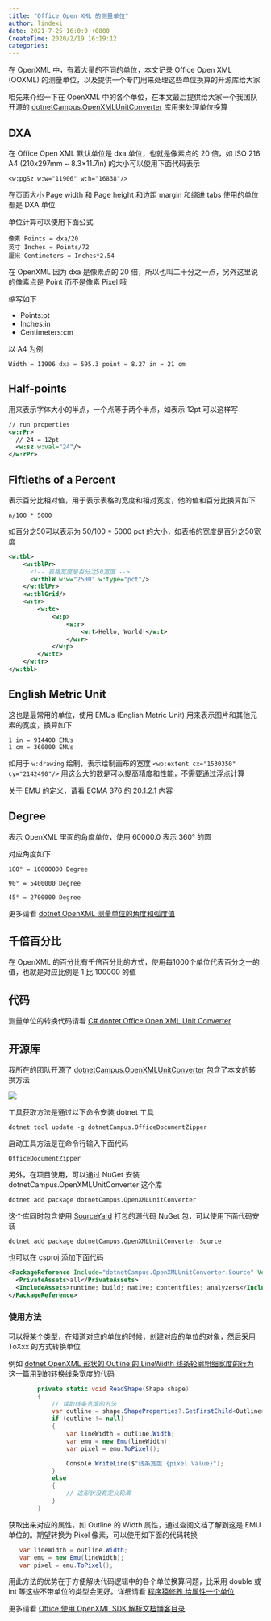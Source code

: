 ```yaml
---
title: "Office Open XML 的测量单位"
author: lindexi
date: 2021-7-25 16:0:0 +0800
CreateTime: 2020/2/19 16:19:12
categories: 
---
```


在 OpenXML 中，有着大量的不同的单位，本文记录 Office Open XML (OOXML) 的测量单位，以及提供一个专门用来处理这些单位换算的开源库给大家

<!--more-->


<!-- CreateTime:2020/2/19 16:19:12 -->

咱先来介绍一下在 OpenXML 中的各个单位，在本文最后提供给大家一个我团队开源的 [dotnetCampus.OpenXMLUnitConverter](https://github.com/dotnet-campus/dotnetCampus.OfficeDocumentZiper) 库用来处理单位换算

## DXA

在 Office Open XML 默认单位是 dxa 单位，也就是像素点的 20 倍，如 ISO 216 A4 (210x297mm ~ 8.3×11.7in) 的大小可以使用下面代码表示

```
<w:pgSz w:w="11906" w:h="16838"/>
```

在页面大小 Page width 和 Page height 和边距 margin 和缩进 tabs 使用的单位都是 DXA 单位

单位计算可以使用下面公式

```
像素 Points = dxa/20 
英寸 Inches = Points/72
厘米 Centimeters = Inches*2.54
```

在 OpenXML 因为 dxa 是像素点的 20 倍，所以也叫二十分之一点，另外这里说的像素点是 Point 而不是像素 Pixel 哦

缩写如下

- Points:pt
- Inches:in
- Centimeters:cm

以 A4 为例

```
Width = 11906 dxa = 595.3 point = 8.27 in = 21 cm
```

## Half-points

用来表示字体大小的半点，一个点等于两个半点，如表示 12pt 可以这样写

```xml
// run properties
<w:rPr>
  // 24 = 12pt
  <w:sz w:val="24"/>
</w:rPr>
```

## Fiftieths of a Percent

表示百分比相对值，用于表示表格的宽度和相对宽度，他的值和百分比换算如下

```
n/100 * 5000
```

如百分之50可以表示为 50/100 * 5000 pct 的大小，如表格的宽度是百分之50宽度

```xml
<w:tbl>
    <w:tblPr>
      <!-- 表格宽度是百分之50宽度 -->
      <w:tblW w:w="2500" w:type="pct"/>
    </w:tblPr>
    <w:tblGrid/>
    <w:tr>
        <w:tc>
            <w:p>
                <w:r>
                    <w:t>Hello, World!</w:t>
                </w:r>
            </w:p>
        </w:tc>
    </w:tr>
</w:tbl>
```

## English Metric Unit

这也是最常用的单位，使用 EMUs (English Metric Unit) 用来表示图片和其他元素的宽度，换算如下

```
1 in = 914400 EMUs
1 cm = 360000 EMUs
```

如用于 `w:drawing` 绘制，表示绘制画布的宽度 `<wp:extent cx="1530350" cy="2142490"/>` 用这么大的数是可以提高精度和性能，不需要通过浮点计算

关于 EMU 的定义，请看 ECMA 376 的 20.1.2.1 内容


## Degree

表示 OpenXML 里面的角度单位，使用 60000.0 表示 360° 的圆

对应角度如下

```
180° = 10800000 Degree

90° = 5400000 Degree

45° = 2700000 Degree
```

更多请看 [dotnet OpenXML 测量单位的角度和弧度值](https://blog.lindexi.com/post/dotnet-OpenXML-%E6%B5%8B%E9%87%8F%E5%8D%95%E4%BD%8D%E7%9A%84%E8%A7%92%E5%BA%A6%E5%92%8C%E5%BC%A7%E5%BA%A6%E5%80%BC.html )

## 千倍百分比

在 OpenXML 的百分比有千倍百分比的方式，使用每1000个单位代表百分之一的值，也就是对应比例是 1 比 100000 的值

## 代码

测量单位的转换代码请看 [C# dontet Office Open XML Unit Converter](https://blog.lindexi.com/post/C-dontet-Office-Open-XML-Unit-Converter.html )

## 开源库

我所在的团队开源了 [dotnetCampus.OpenXMLUnitConverter](https://github.com/dotnet-campus/dotnetCampus.OfficeDocumentZiper) 包含了本文的转换方法

<!-- ![](image/Office Open XML 的测量单位/Office Open XML 的测量单位0.png) -->

![](http://image.acmx.xyz/lindexi%2F20207281217352399.jpg)

工具获取方法是通过以下命令安装 dotnet 工具

```
dotnet tool update -g dotnetCampus.OfficeDocumentZipper
```

启动工具方法是在命令行输入下面代码

```
OfficeDocumentZipper
```

另外，在项目使用，可以通过 NuGet 安装 dotnetCampus.OpenXMLUnitConverter 这个库

```
dotnet add package dotnetCampus.OpenXMLUnitConverter
```

这个库同时包含使用 [SourceYard](https://github.com/dotnet-campus/SourceYard) 打包的源代码 NuGet 包，可以使用下面代码安装

```
dotnet add package dotnetCampus.OpenXMLUnitConverter.Source
```

也可以在 csproj 添加下面代码

```xml
<PackageReference Include="dotnetCampus.OpenXMLUnitConverter.Source" Version="1.0.2-alpah01">
  <PrivateAssets>all</PrivateAssets>
  <IncludeAssets>runtime; build; native; contentfiles; analyzers</IncludeAssets>
</PackageReference>
```

### 使用方法

可以将某个类型，在知道对应的单位的时候，创建对应的单位的对象，然后采用 ToXxx 的方式转换单位

例如 [dotnet OpenXML 形状的 Outline 的 LineWidth 线条轮廓粗细宽度的行为](https://blog.lindexi.com/post/dotnet-OpenXML-%E5%BD%A2%E7%8A%B6%E7%9A%84-Outline-%E7%9A%84-LineWidth-%E7%BA%BF%E6%9D%A1%E8%BD%AE%E5%BB%93%E7%B2%97%E7%BB%86%E5%AE%BD%E5%BA%A6%E7%9A%84%E8%A1%8C%E4%B8%BA.html ) 这一篇用到的转换线条宽度的代码

```csharp
        private static void ReadShape(Shape shape)
        {
            // 读取线条宽度的方法
            var outline = shape.ShapeProperties?.GetFirstChild<Outline>();
            if (outline != null)
            {
                var lineWidth = outline.Width;
                var emu = new Emu(lineWidth);
                var pixel = emu.ToPixel();

                Console.WriteLine($"线条宽度 {pixel.Value}");
            }
            else
            {
                // 这形状没有定义轮廓
            }
        }
```

获取出来对应的属性，如 Outline 的 Width 属性，通过查阅文档了解到这是 EMU 单位的。期望转换为 Pixel 像素，可以使用如下面的代码转换

```csharp
   var lineWidth = outline.Width;
   var emu = new Emu(lineWidth);
   var pixel = emu.ToPixel();
```

用此方法的优势在于方便解决代码逻辑中的各个单位换算问题，比采用 double 或 int 等这些不带单位的类型会更好。详细请看 [程序猿修养 给属性一个单位](https://blog.lindexi.com/post/%E7%A8%8B%E5%BA%8F%E7%8C%BF%E4%BF%AE%E5%85%BB-%E7%BB%99%E5%B1%9E%E6%80%A7%E4%B8%80%E4%B8%AA%E5%8D%95%E4%BD%8D.html )

更多请看 [Office 使用 OpenXML SDK 解析文档博客目录](https://blog.lindexi.com/post/Office-%E4%BD%BF%E7%94%A8-OpenXML-SDK-%E8%A7%A3%E6%9E%90%E6%96%87%E6%A1%A3%E5%8D%9A%E5%AE%A2%E7%9B%AE%E5%BD%95.html )

